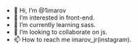 - 👋 Hi, I’m @1imarov
- 👀 I’m interested in front-end.
- 🌱 I’m currently learning sass.
- 💞️ I’m looking to collaborate on js.
- 📫 How to reach me imarov_jr(instagram).

<!---
1imarov/1imarov is a ✨ special ✨ repository because its `README.md` (this file) appears on your GitHub profile.
You can click the Preview link to take a look at your changes.
--->
